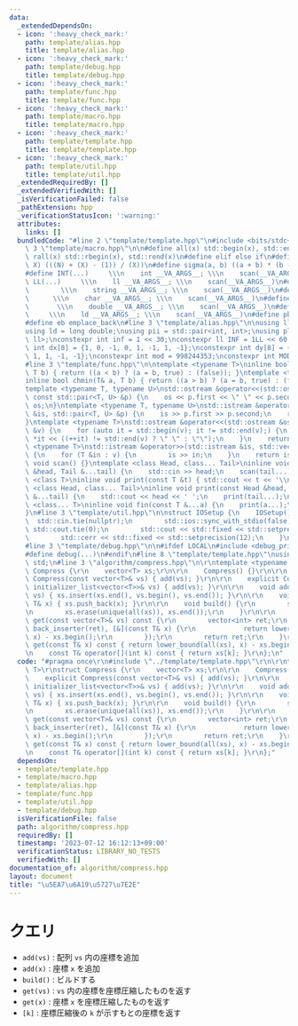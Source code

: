 ```yaml
---
data:
  _extendedDependsOn:
  - icon: ':heavy_check_mark:'
    path: template/alias.hpp
    title: template/alias.hpp
  - icon: ':heavy_check_mark:'
    path: template/debug.hpp
    title: template/debug.hpp
  - icon: ':heavy_check_mark:'
    path: template/func.hpp
    title: template/func.hpp
  - icon: ':heavy_check_mark:'
    path: template/macro.hpp
    title: template/macro.hpp
  - icon: ':heavy_check_mark:'
    path: template/template.hpp
    title: template/template.hpp
  - icon: ':heavy_check_mark:'
    path: template/util.hpp
    title: template/util.hpp
  _extendedRequiredBy: []
  _extendedVerifiedWith: []
  _isVerificationFailed: false
  _pathExtension: hpp
  _verificationStatusIcon: ':warning:'
  attributes:
    links: []
  bundledCode: "#line 2 \"template/template.hpp\"\n#include <bits/stdc++.h>\n#line\
    \ 3 \"template/macro.hpp\"\n\n#define all(x) std::begin(x), std::end(x)\n#define\
    \ rall(x) std::rbegin(x), std::rend(x)\n#define elif else if\n#define updiv(N,\
    \ X) (((N) + (X) - (1)) / (X))\n#define sigma(a, b) ((a + b) * (b - a + 1) / 2)\n\
    #define INT(...)     \\\n    int __VA_ARGS__; \\\n    scan(__VA_ARGS__)\n#define\
    \ LL(...)     \\\n    ll __VA_ARGS__; \\\n    scan(__VA_ARGS__)\n#define STR(...)\
    \        \\\n    string __VA_ARGS__; \\\n    scan(__VA_ARGS__)\n#define CHR(...)\
    \      \\\n    char __VA_ARGS__; \\\n    scan(__VA_ARGS__)\n#define DOU(...) \
    \       \\\n    double __VA_ARGS__; \\\n    scan(__VA_ARGS__)\n#define LD(...)\
    \     \\\n    ld __VA_ARGS__; \\\n    scan(__VA_ARGS__)\n#define pb push_back\n\
    #define eb emplace_back\n#line 3 \"template/alias.hpp\"\n\nusing ll = long long;\n\
    using ld = long double;\nusing pii = std::pair<int, int>;\nusing pll = std::pair<ll,\
    \ ll>;\nconstexpr int inf = 1 << 30;\nconstexpr ll INF = 1LL << 60;\nconstexpr\
    \ int dx[8] = {1, 0, -1, 0, 1, -1, 1, -1};\nconstexpr int dy[8] = {0, 1, 0, -1,\
    \ 1, 1, -1, -1};\nconstexpr int mod = 998244353;\nconstexpr int MOD = 1e9 + 7;\n\
    #line 3 \"template/func.hpp\"\n\ntemplate <typename T>\ninline bool chmax(T& a,\
    \ T b) { return ((a < b) ? (a = b, true) : (false)); }\ntemplate <typename T>\n\
    inline bool chmin(T& a, T b) { return ((a > b) ? (a = b, true) : (false)); }\n\
    template <typename T, typename U>\nstd::ostream &operator<<(std::ostream &os,\
    \ const std::pair<T, U> &p) {\n    os << p.first << \" \" << p.second;\n    return\
    \ os;\n}\ntemplate <typename T, typename U>\nstd::istream &operator>>(std::istream\
    \ &is, std::pair<T, U> &p) {\n    is >> p.first >> p.second;\n    return is;\n\
    }\ntemplate <typename T>\nstd::ostream &operator<<(std::ostream &os, const std::vector<T>\
    \ &v) {\n    for (auto it = std::begin(v); it != std::end(v);) {\n        os <<\
    \ *it << ((++it) != std::end(v) ? \" \" : \"\");\n    }\n    return os;\n}\ntemplate\
    \ <typename T>\nstd::istream &operator>>(std::istream &is, std::vector<T> &v)\
    \ {\n    for (T &in : v) {\n        is >> in;\n    }\n    return is;\n}\ninline\
    \ void scan() {}\ntemplate <class Head, class... Tail>\ninline void scan(Head\
    \ &head, Tail &...tail) {\n    std::cin >> head;\n    scan(tail...);\n}\ntemplate\
    \ <class T>\ninline void print(const T &t) { std::cout << t << '\\n'; }\ntemplate\
    \ <class Head, class... Tail>\ninline void print(const Head &head, const Tail\
    \ &...tail) {\n    std::cout << head << ' ';\n    print(tail...);\n}\ntemplate\
    \ <class... T>\ninline void fin(const T &...a) {\n    print(a...);\n    exit(0);\n\
    }\n#line 3 \"template/util.hpp\"\n\nstruct IOSetup {\n    IOSetup() {\n      \
    \  std::cin.tie(nullptr);\n        std::ios::sync_with_stdio(false);\n       \
    \ std::cout.tie(0);\n        std::cout << std::fixed << std::setprecision(12);\n\
    \        std::cerr << std::fixed << std::setprecision(12);\n    }\n} IOSetup;\n\
    #line 3 \"template/debug.hpp\"\n\n#ifdef LOCAL\n#include <debug_print.hpp>\n#else\n\
    #define debug(...)\n#endif\n#line 8 \"template/template.hpp\"\nusing namespace\
    \ std;\n#line 3 \"algorithm/compress.hpp\"\n\r\ntemplate <typename T>\r\nstruct\
    \ Compress {\r\n    vector<T> xs;\r\n\r\n    Compress() {}\r\n\r\n    explicit\
    \ Compress(const vector<T>& vs) { add(vs); }\r\n\r\n    explicit Compress(const\
    \ initializer_list<vector<T>>& vs) { add(vs); }\r\n\r\n    void add(const vector<T>&\
    \ vs) { xs.insert(xs.end(), vs.begin(), vs.end()); }\r\n\r\n    void add(const\
    \ T& x) { xs.push_back(x); }\r\n\r\n    void build() {\r\n        sort(all(xs));\r\
    \n        xs.erase(unique(all(xs)), xs.end());\r\n    }\r\n\r\n    vector<int>\
    \ get(const vector<T>& vs) const {\r\n        vector<int> ret;\r\n        transform(all(vs),\
    \ back_inserter(ret), [&](const T& x) {\r\n            return lower_bound(all(xs),\
    \ x) - xs.begin();\r\n        });\r\n        return ret;\r\n    }\r\n\r\n    int\
    \ get(const T& x) const { return lower_bound(all(xs), x) - xs.begin(); }\r\n\r\
    \n    const T& operator[](int k) const { return xs[k]; }\r\n};\n"
  code: "#pragma once\r\n#include \"../template/template.hpp\"\r\n\r\ntemplate <typename\
    \ T>\r\nstruct Compress {\r\n    vector<T> xs;\r\n\r\n    Compress() {}\r\n\r\n\
    \    explicit Compress(const vector<T>& vs) { add(vs); }\r\n\r\n    explicit Compress(const\
    \ initializer_list<vector<T>>& vs) { add(vs); }\r\n\r\n    void add(const vector<T>&\
    \ vs) { xs.insert(xs.end(), vs.begin(), vs.end()); }\r\n\r\n    void add(const\
    \ T& x) { xs.push_back(x); }\r\n\r\n    void build() {\r\n        sort(all(xs));\r\
    \n        xs.erase(unique(all(xs)), xs.end());\r\n    }\r\n\r\n    vector<int>\
    \ get(const vector<T>& vs) const {\r\n        vector<int> ret;\r\n        transform(all(vs),\
    \ back_inserter(ret), [&](const T& x) {\r\n            return lower_bound(all(xs),\
    \ x) - xs.begin();\r\n        });\r\n        return ret;\r\n    }\r\n\r\n    int\
    \ get(const T& x) const { return lower_bound(all(xs), x) - xs.begin(); }\r\n\r\
    \n    const T& operator[](int k) const { return xs[k]; }\r\n};"
  dependsOn:
  - template/template.hpp
  - template/macro.hpp
  - template/alias.hpp
  - template/func.hpp
  - template/util.hpp
  - template/debug.hpp
  isVerificationFile: false
  path: algorithm/compress.hpp
  requiredBy: []
  timestamp: '2023-07-12 16:12:13+09:00'
  verificationStatus: LIBRARY_NO_TESTS
  verifiedWith: []
documentation_of: algorithm/compress.hpp
layout: document
title: "\u5EA7\u6A19\u5727\u7E2E"
---
```


# クエリ

- `add(vs)` : 配列 `vs` 内の座標を追加
- `add(x)` : 座標 `x` を追加
- `build()` : ビルドする
- `get(vs)` : `vs` 内の座標を座標圧縮したものを返す
- `get(x)` : 座標 `x` を座標圧縮したものを返す
- `[k]` : 座標圧縮後の `k` が示すもとの座標を返す
